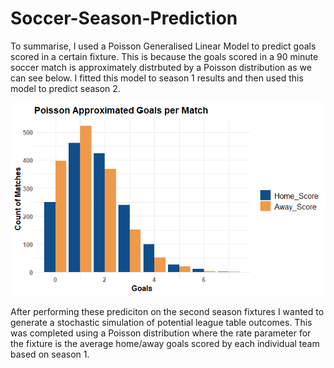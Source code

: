 # Soccer-Season-Prediction
To summarise, I used a Poisson Generalised Linear Model to predict goals scored in a certain fixture. This is because the goals scored in a 90 minute soccer match is approximately distrbuted by a Poisson distribution as we can see below. I fitted this model to season 1 results and then used this model to predict season 2.


![Image of framework](https://github.com/jackapbutler/Soccer-Season-Prediction/blob/master/Elements/Poisson.png)


After performing these prediciton on the second season fixtures I wanted to generate a stochastic simulation of potential league table outcomes. This was completed using a Poisson distribution where the rate parameter for the fixture is the average home/away goals scored by each individual team based on season 1.


